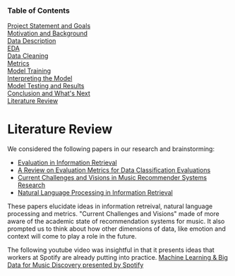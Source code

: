 ### Table of Contents
[Project Statement and Goals](https://tralpha.github.io/spotify-project/project-statement-and-goals.html) <br>
[Motivation and Background](https://tralpha.github.io/spotify-project/motivation-and-background.html) <br>
[Data Description](https://tralpha.github.io/spotify-project/data-description.html) <br>
[EDA](https://tralpha.github.io/spotify-project/eda.html) <br>
[Data Cleaning](https://tralpha.github.io/spotify-project/data-cleaning.html) <br>
[Metrics](https://tralpha.github.io/spotify-project/metrics.html) <br>
[Model Training](https://tralpha.github.io/spotify-project/model-training.html) <br>
[Interpreting the Model](https://tralpha.github.io/spotify-project/interpreting-the-model.html) <br>
[Model Testing and Results](https://tralpha.github.io/spotify-project/model-testing-and-results.html) <br>
[Conclusion and What's Next](https://tralpha.github.io/spotify-project/conclusion.html) <br>
[Literature Review](https://tralpha.github.io/spotify-project/literature-review.html) <br>

# Literature Review

We considered the following papers in our research and brainstorming:
- [Evaluation in Information Retrieval](https://nlp.stanford.edu/IR-book/pdf/08eval.pdf)
- [A Review on Evaluation Metrics for Data Classification Evaluations](https://pdfs.semanticscholar.org/6174/3124c2a4b4e550731ac39508c7d18e520979.pdf)
- [Current Challenges and Visions in Music Recommender Systems Research](https://arxiv.org/pdf/1710.03208.pdf)
- [Natural Language Processing in Information Retrieval](https://pdfs.semanticscholar.org/8721/f2a087ff35318a056a5814ba287a37df0ec8.pdf)

These papers elucidate ideas in information retreival, natural language processing and metrics.  "Current Challenges and Visions" made of more aware of the academic state of recommendation systems for music.  It also prompted us to think about how other dimensions of data, like emotion and context will come to play a role in the future.

The following youtube video was insightful in that it presents ideas that workers at Spotify are already putting into practice.
[Machine Learning & Big Data for Music Discovery presented by Spotify](https://youtu.be/HKW_v0xLHH4)
